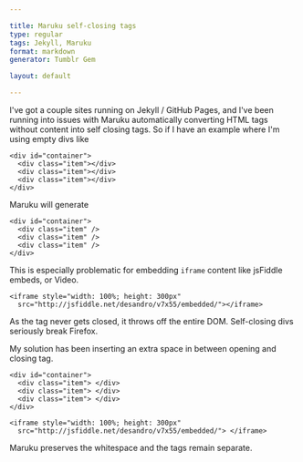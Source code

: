 ```yaml
---

title: Maruku self-closing tags
type: regular
tags: Jekyll, Maruku
format: markdown
generator: Tumblr Gem

layout: default

---
```


I've got a couple sites running on Jekyll / GitHub Pages, and I've been running into issues with Maruku automatically converting HTML tags without content into self closing tags. So if I have an example where I'm using empty divs like

    <div id="container">
      <div class="item"></div>
      <div class="item"></div>
      <div class="item"></div>
    </div>

Maruku will generate

    <div id="container">
      <div class="item" />
      <div class="item" />
      <div class="item" />
    </div>

This is especially problematic for embedding `iframe` content like jsFiddle embeds, or Video.

    <iframe style="width: 100%; height: 300px"
      src="http://jsfiddle.net/desandro/v7x55/embedded/"></iframe>
    
As the tag never gets closed, it throws off the entire DOM.  Self-closing divs seriously break Firefox.

My solution has been inserting an extra space in between opening and closing tag. 

    <div id="container">
      <div class="item"> </div>
      <div class="item"> </div>
      <div class="item"> </div>
    </div>

    <iframe style="width: 100%; height: 300px"
      src="http://jsfiddle.net/desandro/v7x55/embedded/"> </iframe>

Maruku preserves the whitespace and the tags remain separate.
